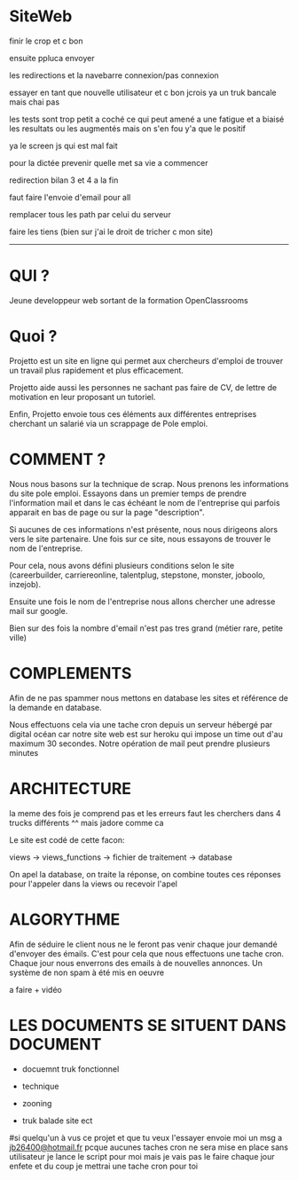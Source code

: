 # SiteWeb

finir le crop et c bon

ensuite ppluca envoyer

les redirections et la navebarre connexion/pas connexion

essayer en tant que nouvelle utilisateur et c bon jcrois ya un truk bancale mais chai pas

les tests sont trop petit a coché ce qui peut amené a une fatigue et a biaisé les resultats ou les augmentés mais on s'en fou y'a que le positif

ya le screen js qui est mal fait

pour la dictée prevenir quelle met sa vie a commencer

redirection bilan 3 et 4 a la fin

faut faire l'envoie d'email pour all

remplacer tous les path par celui du serveur

faire les tiens (bien sur j'ai le droit de tricher c mon site)

--------------------------------------------------------

# QUI ?

Jeune developpeur web sortant de la formation OpenClassrooms 

# Quoi ?

Projetto est un site en ligne qui permet aux chercheurs d'emploi de trouver un travail plus rapidement et plus efficacement.

Projetto aide aussi les personnes ne sachant pas faire de CV, de lettre de motivation en leur proposant un tutoriel.

Enfin, Projetto envoie tous ces éléments aux différentes entreprises cherchant un salarié via un scrappage de Pole emploi.



# COMMENT ?

Nous nous basons sur la technique de scrap. Nous prenons les informations du site pole emploi. Essayons dans un premier temps de prendre l'information mail et dans le cas échéant le nom de l'entreprise qui parfois apparait en bas de page ou sur la page "description".

Si aucunes de ces informations n'est présente, nous nous dirigeons alors vers le site partenaire. Une fois sur ce site, nous essayons de trouver le nom de l'entreprise. 

Pour cela, nous avons défini plusieurs conditions selon le site (careerbuilder, carriereonline, talentplug, stepstone, monster, joboolo,
inzejob). 

Ensuite une fois le nom de l'entreprise nous allons chercher une adresse mail sur google.

Bien sur des fois la nombre d'email n'est pas tres grand (métier rare, petite ville) 

# COMPLEMENTS

Afin de ne pas spammer nous mettons en database les sites et référence de la demande en database.

Nous effectuons cela via une tache cron depuis un serveur hébergé par digital océan car notre site web est sur heroku qui impose un time out d'au maximum 30 secondes. Notre opération de mail peut prendre plusieurs minutes



# ARCHITECTURE

la meme des fois je comprend pas et les erreurs faut les cherchers dans 4 trucks différents ^^ mais jadore comme ca

Le site est codé de cette facon:

views -> views_functions -> fichier de traitement -> database

On apel la database, on traite la réponse, on combine toutes ces réponses pour l'appeler dans la views ou recevoir l'apel



# ALGORYTHME

Afin de séduire le client nous ne le feront pas venir chaque jour demandé d'envoyer des émails. C'est pour cela que nous effectuons une tache cron. Chaque jour nous enverrons des emails à de nouvelles annonces. Un système de non spam à été mis en oeuvre

a faire + vidéo


# LES DOCUMENTS SE SITUENT DANS DOCUMENT

- docuemnt truk fonctionnel

- technique

- zooning

- truk balade site ect




#si quelqu'un à vus ce projet et que tu veux l'essayer envoie moi un msg a jb26400@hotmail.fr pcque aucunes taches cron ne sera mise en place sans utilisateur je lance le script pour moi mais je vais pas le faire chaque jour enfete et du coup je mettrai une tache cron pour toi
